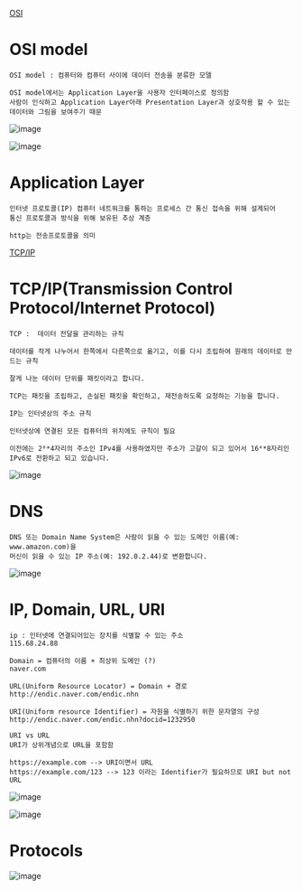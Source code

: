 [OSI](https://medium.com/harrythegreat/osi%EA%B3%84%EC%B8%B5-tcp-ip-%EB%AA%A8%EB%8D%B8-%EC%89%BD%EA%B2%8C-%EC%95%8C%EC%95%84%EB%B3%B4%EA%B8%B0-f308b1115359)

# OSI model
```
OSI model : 컴퓨터와 컴퓨터 사이에 데이터 전송을 분류한 모델

OSI model에서는 Application Layer을 사용자 인터페이스로 정의함
사람이 인식하고 Application Layer아래 Presentation Layer과 상호작용 할 수 있는 데이터와 그림을 보여주기 때문
```
![image](/uploads/6115a8f2c3f8a977010d5348f9b5d2be/image.png)

![image](/uploads/97dddf13555260ee65efd0e4c0c3d829/image.png)


# Application Layer
```
인터넷 프로토콜(IP) 컴퓨터 네트워크를 통하는 프로세스 간 통신 접속을 위해 설계되어
통신 프로토콜과 방식을 위해 보유된 추상 계층

http는 전송프로토콜을 의미
```

[TCP/IP](https://medium.com/@chrisjune_13837/web-http-tcp-ip-%EB%A9%94%EC%8B%9C%EC%A7%80%EB%9E%80-4b2721fe296f)
# TCP/IP(Transmission Control Protocol/Internet Protocol)
```
TCP :  데이터 전달을 관리하는 규칙

데이터를 작게 나누어서 한쪽에서 다른쪽으로 옮기고, 이를 다시 조립하여 원래의 데이터로 만드는 규칙

잘게 나눈 데이터 단위를 패킷이라고 합니다.

TCP는 패킷을 조립하고, 손실된 패킷을 확인하고, 재전송하도록 요청하는 기능을 합니다.
```
```
IP는 인터넷상의 주소 규칙

인터넷상에 연결된 모든 컴퓨터의 위치에도 규칙이 필요

이전에는 2⁸*4자리의 주소인 IPv4를 사용하였지만 주소가 고갈이 되고 있어서 16⁴*8자리인 IPv6로 전환하고 되고 있습니다.
```
![image](/uploads/d7bfc75dc9ae6d5496e4a6f27dbc5c4e/image.png)

# DNS
```
DNS 또는 Domain Name System은 사람이 읽을 수 있는 도메인 이름(예: www.amazon.com)을 
머신이 읽을 수 있는 IP 주소(예: 192.0.2.44)로 변환합니다.
```
![image](/uploads/3353ebc05e5d02a75e84e15e05e79819/image.png)

# IP, Domain, URL, URI
```
ip : 인터넷에 연결되어있는 장치를 식별할 수 있는 주소
115.68.24.88

Domain = 컴퓨터의 이름 + 최상위 도메인 (?)
naver.com

URL(Uniform Resource Locator) = Domain + 경로
http://endic.naver.com/endic.nhn

URI(Uniform resource Identifier) = 자원을 식별하기 위한 문자열의 구성
http://endic.naver.com/endic.nhn?docid=1232950

URI vs URL
URI가 상위개념으로 URL을 포함함

https://example.com --> URI이면서 URL
https://example.com/123 --> 123 이라는 Identifier가 필요하므로 URI but not URL
```
![image](/uploads/e42f017c5e8c018a32d4115d5a0d0cb7/image.png)

![image](/uploads/7db0342d896669d7973319ef14b885b3/image.png)


# Protocols

![image](/uploads/6e14de98b811a8a44fcc75c4bb083ed4/image.png)
